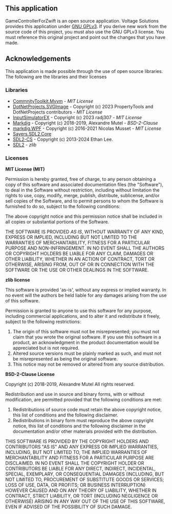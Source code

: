 ## This application

GameControllerForZwift is an open source application. Voltage Solutions provides this application under [GNU GPLv3](https://www.gnu.org/licenses/gpl-3.0.en.html). If you derive new work from the source code of this project, you must also use the GNU GPLv3 license. You must reference this original project and point out the changes that you have made.

## Acknowledgements

This application is made possible through the use of open source libraries. The following are the libraries and their licenses

### Libraries

- [CommnityToolkit.Mvvm](https://github.com/CommunityToolkit/dotnet) - *MIT License*
- [DotNetProjects.SVGImage](https://github.com/dotnetprojects/SVGImage) - Copyright (c) 2023 PropertyTools and DotNetProjects contributors - *MIT License*
- [InputSimulatorEX](https://github.com/radj307/inputsimulator) - Copyright (c) 2023 radj307 - *MIT License*
- [Markdig](https://github.com/xoofx/markdig) - Copyright (c) 2018-2019, Alexandre Mutel - *BSD-2-Clause*
- [markdig.WPF](https://github.com/Logikgate/markdig-wpf) - Copyright (c) 2016-2021 Nicolas Musset - *MIT License*
- [Sayers.SDL2.Core](https://github.com/JeremySayers/Sayers.SDL2.Core)
- [SDL2-CS](https://github.com/flibitijibibo/SDL2-CS) - Copyright (c) 2013-2024 Ethan Lee.
- [SDL2](https://www.libsdl.org/) - *zlib*

### Licenses


**MIT License (MIT)**

Permission is hereby granted, free of charge, to any person obtaining a copy of this software and associated documentation files (the "Software"), to deal in the Software without restriction, including without limitation the rights to use, copy, modify, merge, publish, distribute, sublicense, and/or sell copies of the Software, and to permit persons to whom the Software is furnished to do so, subject to the following conditions:

The above copyright notice and this permission notice shall be included in all copies or substantial portions of the Software.

THE SOFTWARE IS PROVIDED *AS IS*, WITHOUT WARRANTY OF ANY KIND, EXPRESS OR IMPLIED, INCLUDING BUT NOT LIMITED TO THE WARRANTIES OF MERCHANTABILITY, FITNESS FOR A PARTICULAR PURPOSE AND NON-INFRINGEMENT. IN NO EVENT SHALL THE AUTHORS OR COPYRIGHT HOLDERS BE LIABLE FOR ANY CLAIM, DAMAGES OR OTHER LIABILITY, WHETHER IN AN ACTION OF CONTRACT, TORT OR OTHERWISE, ARISING FROM, OUT OF OR IN CONNECTION WITH THE SOFTWARE OR THE USE OR OTHER DEALINGS IN THE SOFTWARE.

**zlib license**

This software is provided 'as-is', without any express or implied warranty.  In no event will the authors be held liable for any damages arising from the use of this software.

Permission is granted to anyone to use this software for any purpose, including commercial applications, and to alter it and redistribute it freely, subject to the following restrictions:

1. The origin of this software must not be misrepresented; you must not claim that you wrote the original software. If you use this software in a product, an acknowledgment in the product documentation would be appreciated but is not required.
2. Altered source versions must be plainly marked as such, and must not be misrepresented as being the original software.
3. This notice may not be removed or altered from any source distribution.

**BSD-2-Clause License**

Copyright (c) 2018-2019, Alexandre Mutel
All rights reserved.

Redistribution and use in source and binary forms, with or without modification, are permitted provided that the following conditions are met:

1. Redistributions of source code must retain the above copyright notice, this list of conditions and the following disclaimer.
2. Redistributions in binary form must reproduce the above copyright notice, this list of conditions and the following disclaimer in the documentation and/or other materials provided with the distribution.

THIS SOFTWARE IS PROVIDED BY THE COPYRIGHT HOLDERS AND CONTRIBUTORS "AS IS" AND ANY EXPRESS OR IMPLIED WARRANTIES, INCLUDING, BUT NOT LIMITED TO, THE IMPLIED WARRANTIES OF MERCHANTABILITY AND FITNESS FOR A PARTICULAR PURPOSE ARE DISCLAIMED. IN NO EVENT SHALL THE COPYRIGHT HOLDER OR CONTRIBUTORS BE LIABLE FOR ANY DIRECT, INDIRECT, INCIDENTAL, SPECIAL, EXEMPLARY, OR CONSEQUENTIAL DAMAGES (INCLUDING, BUT NOT LIMITED TO, PROCUREMENT OF SUBSTITUTE GOODS OR SERVICES; LOSS OF USE, DATA, OR PROFITS; OR BUSINESS INTERRUPTION) HOWEVER CAUSED AND ON ANY THEORY OF LIABILITY, WHETHER IN CONTRACT, STRICT LIABILITY, OR TORT (INCLUDING NEGLIGENCE OR OTHERWISE) ARISING IN ANY WAY OUT OF THE USE OF THIS SOFTWARE, EVEN IF ADVISED OF THE POSSIBILITY OF SUCH DAMAGE.
